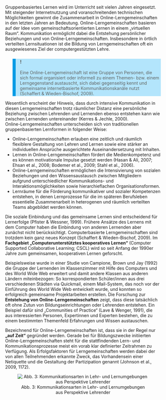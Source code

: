 <!-- filename: 03_Lerngemeinschaften_im_Web.md -->
<!-- title: Lerngemeinschaften im Web -->

Gruppenbasiertes Lernen wird im Unterricht seit vielen Jahren eingesetzt. Mit steigender Internetnutzung und voranschreitenden technischen Möglichkeiten gewinnt die Zusammenarbeit in Online-Lerngemeinschaften in den letzten Jahren an Bedeutung. Online-Lerngemeinschaften basieren auf der Idee vom gemeinschaftsorientierten Lernen in einem „virtuellen Raum“. Kommunikation ermöglicht dabei die Entstehung persönlicher Beziehungen und von Online-Lerngemeinschaften. Insbesondere in örtlich verteilten Lernsituationen ist die Bildung von Lerngemeinschaften oft ein ausgewiesenes Ziel der computergestützten Lehre.

<blockquote style="background: #B3E5FC; border-left: 10px solid #039BE5">

### !

Eine Online-Lerngemeinschaft ist eine Gruppe von Personen, die sich formal organisiert oder informell zu einem Themen- bzw. einem Lerngegenstand austauscht, sich dabei gegenseitig kennt und gemeinsame internetbasierte Kommunikationskanäle nutzt (Schaffert &amp; Wieden-Bischof, 2009).

</blockquote>

Wesentlich erscheint der Hinweis, dass durch intensive Kommunikation in diesen Lerngemeinschaften trotz räumlicher Distanz eine persönliche Beziehung zwischen Lehrenden und Lernenden ebenso entstehen kann wie zwischen Lernenden untereinander (Kerres &amp; Jechle, 2000).  
Online-Lerngemeinschaften unterscheiden sich von traditionellen gruppenbasierten Lernformen in folgender Weise:

- Online-Lerngemeinschaften erlauben eine zeitlich und räumlich flexiblere Gestaltung von Lehren und Lernen sowie eine stärker an individuellen Ansprüche ausgerichtete Auseinandersetzung mit Inhalten.
- Lernen in Online-Lerngemeinschaften fördert die Medienkompetenz und es können motivationale Impulse gesetzt werden (Hasan &amp; Ali, 2007; Ehsan et al., 2008; Bodemer et al., 2009; Stahl et al., 2006).
- Online-Lerngemeinschaften ermöglichen die Intensivierung von sozialen Beziehungen und den Wissensaustausch zwischen Mitgliedern aufgrund unterschiedlicher Kommunikations- und Interaktionsmöglichkeiten sowie hierarchieflachen Organisationsformen.
- Lernräume für die Förderung kommunikativer und sozialer Kompetenzen entstehen, in denen Lernprozesse für die im späteren Berufsleben essentielle Zusammenarbeit in heterogenen und räumlich verteilten Teams abgebildet werden können.

Die soziale Einbindung und das gemeinsame Lernen sind entscheidend für Lernerfolge (Pfister &amp; Wessner, 1999). Frühere Ansätze des Lernens mit dem Computer haben die Einbindung von anderen Lernenden aber zunächst nicht berücksichtigt. Computerbasierte Lerngemeinschaften sind trotzdem kein ganz neues Konzept (Schaffert &amp; Wieden-Bischof, 2009). Im **Fachgebiet „Computerunterstütztes kooperatives Lernen“** (Computer Supported Collaborative Learning; CSCL) wird so seit Anfang der 1990er Jahre zum gemeinsamen, kooperativen Lernen geforscht.

Beispielsweise wurde in einer Studie von Campione, Brown und Jay (1992) die Gruppe der Lernenden im Klassenzimmer mit Hilfe des Computers und des World Wide Web erweitert und damit andere Klassen aus anderen Ländern miteinbezogen: So korrespondierten Schüler/innen aus drei verschiedenen Städten via Quickmail, einem Mail-System, das noch vor der Einführung des World Wide Web entwickelt wurde, und konnten so erfolgreich gemeinsame Projektarbeiten erstellen. Die Forschung zur **Entstehung von Online-Lerngemeinschaften** zeigt, dass diese tatsächlich oft ohne Zutun von Bildungseinrichtungen oder Lehrenden entstehen. Ein Beispiel dafür sind „Communities of Practice“ (Lave &amp; Wenger, 1991), die aus interessierten Personen, Expertinnen und Experten bestehen, die zu einem bestimmten Themenfeld Erfahrungen und Wissen austauschen.

Bezeichnend für Online-Lerngemeinschaften ist, dass sie in der Regel nur **„auf Zeit“** gegründet werden. Gerade bei für Bildungszwecke initiierten Online-Lerngemeinschaften steht für die stattfindenden Lern- und Kommunikationsprozesse meist ein vorab klar definierter Zeitrahmen zu Verfügung. Als Erfolgsfaktoren für Lerngemeinschaften werden dabei der von allen Teilnehmenden erkannte Zweck, das Vorhandensein einer Netiquette und die Gestaltung der Partizipation genannt (Johnson et al., 2009, 1172).

<center><figure>
  <img src="https://raw.githubusercontent.com/ed-tech-at/L3T/refs/heads/main/15_Kommunikation_und_Moderation/img/03_Kommunikationsarten_in_Lehr_und_Lernumgebungen_aus_Perspektive_Lehrender.jpg" alt="Abb. 3: Kommunikationsarten in Lehr- und Lernumgebungen aus Perspektive Lehrender">
  <figcaption>Abb. 3: Kommunikationsarten in Lehr- und Lernumgebungen aus Perspektive Lehrender</figcaption>
</figure></center>

